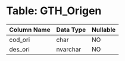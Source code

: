 # Table: GTH_Origen

| Column Name | Data Type | Nullable |
|-------------|-----------|----------|
| cod_ori | char | NO |
| des_ori | nvarchar | NO |
